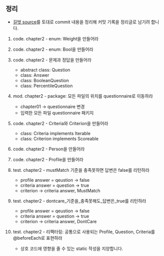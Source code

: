 ## 정리
- [길벗 source](https://github.com/gilbutITbook/006814)를 토대로 commit 내용을 정리해 커밋 기록을 정리글로 남기려 합니다. 


1. code. chapter2 - enum: Weight을 만들어라

2. code. chapter2 - enum: Bool을 만들어라

3. code. chapter2 - 문제과 정답을 만들어라
    - abstract class: Question
    - class: Answer
    - class: BooleanQuestion
    - class: PercentileQuestion

4. mod. chapter2 - package: 모든 파일의 위치를 questionnaire로 이동하라
    - chapter01 -> questionnaire 변경
    - 입력한 모든 파일 questionnaire 패키지

5. code. chapter2 - Criteria와 Criterion을 만들어라
    - class: Criteria implements Iterable<Criterion>
    - class: Criterion implements Scoreable

6. code. chapter2 - Person을 만들어라

7. code. chapter2 - Profile을 만들어라

8. test. chapter2 - mustMatch 기준을 충족못하면 답변은 false를 리턴하라
    - profile answer = qeustion -> false
    - criteria answer = question -> true
    - criterion -> criteria answer, MustMatch

9. test. chapter2 - dontcare_기준을_충족못해도_답변은_true를 리턴하라
    - profile answer = qeustion -> false
    - criteria answer = question -> true
    - criterion -> criteria answer, DontCare

10. test. chapter2 - 리팩터링: 공통으로 사용되는 Profile, Question, Criteria를 @beforeEach로 표현하라
    - 상호 코드에  영향을 줄 수 있는 static 작성을 지양합니다.